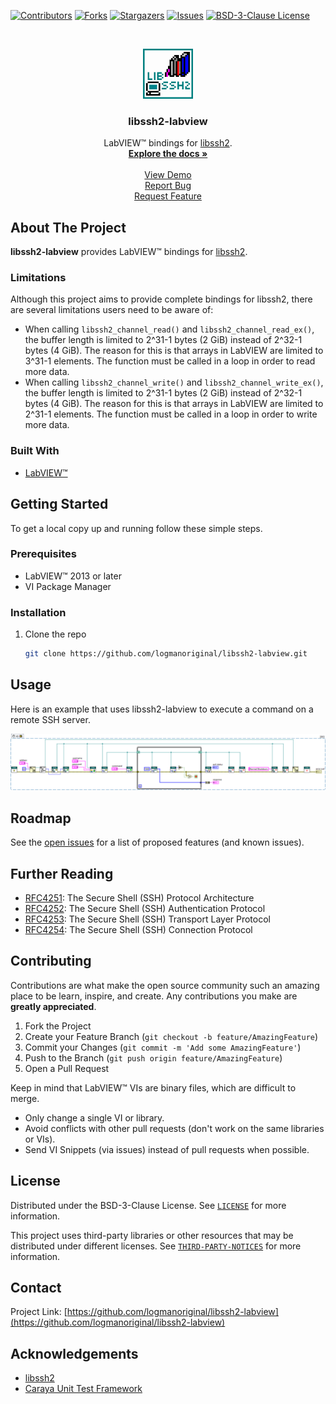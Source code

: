 <!-- Based on https://github.com/othneildrew/Best-README-Template -->
<!-- PROJECT SHIELDS -->
<!--
*** I'm using markdown "reference style" links for readability.
*** Reference links are enclosed in brackets [ ] instead of parentheses ( ).
*** See the bottom of this document for the declaration of the reference variables
*** for contributors-url, forks-url, etc. This is an optional, concise syntax you may use.
*** https://www.markdownguide.org/basic-syntax/#reference-style-links
-->
[![Contributors][contributors-shield]][contributors-url]
[![Forks][forks-shield]][forks-url]
[![Stargazers][stars-shield]][stars-url]
[![Issues][issues-shield]][issues-url]
[![BSD-3-Clause License][license-shield]][license-url]

<!-- PROJECT LOGO -->
<br>
<p align="center">
  <a href="https://github.com/logmanoriginal/libssh2-labview">
    <img src="images/logo.png" alt="Logo" width="80" height="80">
  </a>

  <h3 align="center">libssh2-labview</h3>

  <p align="center">
    LabVIEW&trade; bindings for <a href="https://github.com/libssh2/libssh2">libssh2</a>.
    <br>
    <a href="https://github.com/logmanoriginal/libssh2-labview"><strong>Explore the docs »</strong></a>
    <br>
    <br>
    <a href="https://github.com/logmanoriginal/libssh2-labview">View Demo</a>
    <br>
    <a href="https://github.com/logmanoriginal/libssh2-labview/issues">Report Bug</a>
    <br>
    <a href="https://github.com/logmanoriginal/libssh2-labview/issues">Request Feature</a>
  </p>
</p>

## About The Project

**libssh2-labview** provides LabVIEW&trade; bindings for [libssh2](https://github.com/libssh2/libssh2).

### Limitations

Although this project aims to provide complete bindings for libssh2, there are several limitations users need to be aware of:

- When calling `libssh2_channel_read()` and `libssh2_channel_read_ex()`, the buffer length is limited to 2^31-1 bytes (2 GiB) instead of 2^32-1 bytes (4 GiB). The reason for this is that arrays in LabVIEW are limited to 3^31-1 elements. The function must be called in a loop in order to read more data.
- When calling `libssh2_channel_write()` and `libssh2_channel_write_ex()`, the buffer length is limited to 2^31-1 bytes (2 GiB) instead of 2^32-1 bytes (4 GiB). The reason for this is that arrays in LabVIEW are limited to 2^31-1 elements. The function must be called in a loop in order to write more data.

### Built With

* [LabVIEW&trade;](https://www.ni.com/labview)

## Getting Started

To get a local copy up and running follow these simple steps.

### Prerequisites

* LabVIEW&trade; 2013 or later
* VI Package Manager

### Installation

1. Clone the repo
   ```sh
   git clone https://github.com/logmanoriginal/libssh2-labview.git
   ```

## Usage

Here is an example that uses libssh2-labview to execute a command on a remote SSH server.

![Example](images/example.png)

## Roadmap

See the [open issues](https://github.com/logmanoriginal/labview-composition/issues) for a list of proposed features (and known issues).

## Further Reading

- [RFC4251](https://www.rfc-editor.org/rfc/rfc4251): The Secure Shell (SSH) Protocol Architecture
- [RFC4252](https://www.rfc-editor.org/rfc/rfc4252): The Secure Shell (SSH) Authentication Protocol
- [RFC4253](https://www.rfc-editor.org/rfc/rfc4253): The Secure Shell (SSH) Transport Layer Protocol
- [RFC4254](https://www.rfc-editor.org/rfc/rfc4254): The Secure Shell (SSH) Connection Protocol

## Contributing

Contributions are what make the open source community such an amazing place to be learn, inspire, and create. Any contributions you make are **greatly appreciated**.

1. Fork the Project
2. Create your Feature Branch (`git checkout -b feature/AmazingFeature`)
3. Commit your Changes (`git commit -m 'Add some AmazingFeature'`)
4. Push to the Branch (`git push origin feature/AmazingFeature`)
5. Open a Pull Request

Keep in mind that LabVIEW&trade; VIs are binary files, which are difficult to merge.
- Only change a single VI or library.
- Avoid conflicts with other pull requests (don't work on the same libraries or VIs).
- Send VI Snippets (via issues) instead of pull requests when possible.

## License

Distributed under the BSD-3-Clause License. See [`LICENSE`](LICENSE.txt) for more information.

This project uses third-party libraries or other resources that may be distributed under different licenses. See [`THIRD-PARTY-NOTICES`](THIRD-PARTY-NOTICES.txt) for more information.

## Contact

Project Link: [https://github.com/logmanoriginal/libssh2-labview](https://github.com/logmanoriginal/libssh2-labview)

## Acknowledgements

* [libssh2](https://github.com/libssh2/libssh2)
* [Caraya Unit Test Framework](https://github.com/JKISoftware/Caraya)

<!-- MARKDOWN LINKS & IMAGES -->
<!-- https://www.markdownguide.org/basic-syntax/#reference-style-links -->
[contributors-shield]: https://img.shields.io/github/contributors/logmanoriginal/libssh2-labview.svg?style=for-the-badge
[contributors-url]: https://github.com/logmanoriginal/libssh2-labview/graphs/contributors
[forks-shield]: https://img.shields.io/github/forks/logmanoriginal/libssh2-labview.svg?style=for-the-badge
[forks-url]: https://github.com/logmanoriginal/libssh2-labview/network/members
[stars-shield]: https://img.shields.io/github/stars/logmanoriginal/libssh2-labview.svg?style=for-the-badge
[stars-url]: https://github.com/logmanoriginal/libssh2-labview/stargazers
[issues-shield]: https://img.shields.io/github/issues/logmanoriginal/libssh2-labview.svg?style=for-the-badge
[issues-url]: https://github.com/logmanoriginal/libssh2-labview/issues
[license-shield]: https://img.shields.io/github/license/logmanoriginal/libssh2-labview.svg?style=for-the-badge
[license-url]: https://github.com/logmanoriginal/libssh2-labview/blob/master/LICENSE.txt
